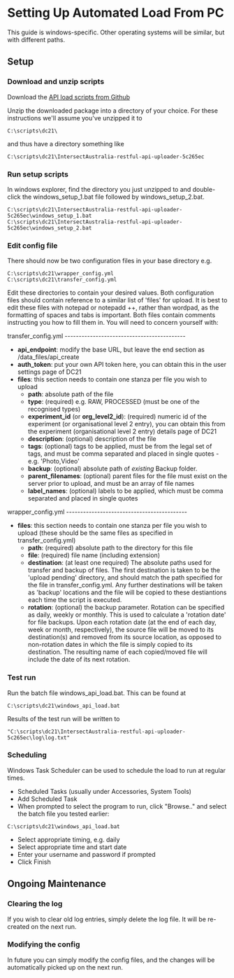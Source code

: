 # Setting Up Automated Load From PC

This guide is windows-specific. Other operating systems will be similar, but with different paths.

## Setup

### Download and unzip scripts
Download the [API load scripts from Github](https://github.com/IntersectAustralia/restful-api-uploader/zipball/1.9.04)

Unzip the downloaded package into a directory of your choice. For these instructions we'll assume you've unzipped it to
```
C:\scripts\dc21\
```
and thus have a directory something like
```
C:\scripts\dc21\IntersectAustralia-restful-api-uploader-5c265ec
```

### Run setup scripts
In windows explorer, find the directory you just unzipped to and double-click the windows_setup_1.bat file followed by windows_setup_2.bat.
```
C:\scripts\dc21\IntersectAustralia-restful-api-uploader-5c265ec\windows_setup_1.bat
C:\scripts\dc21\IntersectAustralia-restful-api-uploader-5c265ec\windows_setup_2.bat
```

### Edit config file
There should now be two configuration files in your base directory e.g.
```
C:\scripts\dc21\wrapper_config.yml
C:\scripts\dc21\transfer_config.yml
```
Edit these directories to contain your desired values. Both configuration files should contain reference to a similar list of 'files' for upload. It is best to edit these files with notepad or notepadd ++, rather than wordpad, as the formatting of spaces and tabs is important. Both files contain comments instructing you how to fill them in. You will need to concern yourself with:

transfer_config.yml -------------------------------------------
* **api_endpoint**: modify the base URL, but leave the end section as /data_files/api_create
* **auth_token**: put your own API token here, you can obtain this in the user settings page of DC21
* **files**: this section needs to contain one stanza per file you wish to upload
  * **path**: absolute path of the file
  * **type**: (required) e.g. RAW, PROCESSED (must be one of the recognised types)
  * **experiment_id** (or **org_level2_id**): (required) numeric id of the experiment (or organisational level 2 entry), you can obtain this from the experiment (organisational level 2 entry) details page of DC21
  * **description**: (optional) description of the file
  * **tags**: (optional) tags to be applied, must be from the legal set of tags, and must be comma separated and placed in single quotes - e.g. 'Photo,Video'
  * **backup**: (optional) absolute path of *existing* Backup folder.
  * **parent_filenames**: (optional) parent files for the file must exist on the server prior to upload, and must be an array of file names
  * **label_names**: (optional) labels to be applied, which must be comma separated and placed in single quotes

wrapper_config.yml -------------------------------------------
* **files**: this section needs to contain one stanza per file you wish to upload (these should be the same files as specified in transfer_config.yml)
  * **path**: (required) absolute path to the directory for this file
  * **file**: (required) file name (including extension)
  * **destination**: (at least one required) The absolute paths used for transfer and backup of files. The first destination is taken to be the 'upload pending' directory, and should match the path specified for the file in transfer_config.yml. Any further destinations will be taken as 'backup' locations and the file will be copied to these destiantions each time the script is executed.
  * **rotation**: (optional) the backup parameter. Rotation can be specified as daily, weekly or monthly. This is used to calculate a 'rotation date' for file backups. Upon each rotation date (at the end of each day, week or month, respectively), the source file will be moved to its destination(s) and removed from its source location, as opposed to non-rotation dates in which the file is simply copied to its destination. The resulting name of each copied/moved file will include the date of its next rotation.


### Test run
Run the batch file windows_api_load.bat. This can be found at
```
C:\scripts\dc21\windows_api_load.bat
```

Results of the test run will be written to
```
"C:\scripts\dc21\IntersectAustralia-restful-api-uploader-5c265ec\log\log.txt"
```
### Scheduling
Windows Task Scheduler can be used to schedule the load to run at regular times.
* Scheduled Tasks (usually under Accessories, System Tools)
* Add Scheduled Task
* When prompted to select the program to run, click "Browse.." and select the batch file you tested earlier:
```
C:\scripts\dc21\windows_api_load.bat
```
* Select appropriate timing, e.g. daily
* Select appropriate time and start date
* Enter your username and password if prompted
* Click Finish

## Ongoing Maintenance

### Clearing the log
If you wish to clear old log entries, simply delete the log file. It will be re-created on the next run.

### Modifying the config
In future you can simply modify the config files, and the changes will be automatically picked up on the next run.
